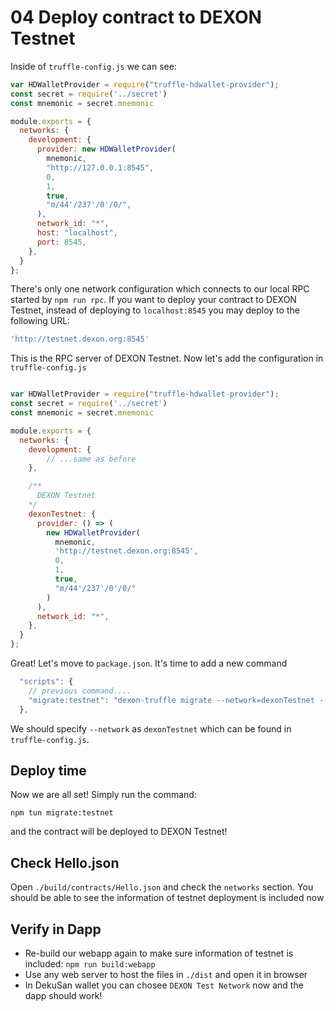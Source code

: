 # 04 Deploy contract to DEXON Testnet

Inside of `truffle-config.js` we can see:

```js
var HDWalletProvider = require("truffle-hdwallet-provider");
const secret = require('../secret')
const mnemonic = secret.mnemonic

module.exports = {
  networks: {
    development: {
      provider: new HDWalletProvider(
        mnemonic,
        "http://127.0.0.1:8545",
        0,
        1,
        true,
        "m/44'/237'/0'/0/",
      ),
      network_id: "*",
      host: "localhost",
      port: 8545,
    },
  }
};
```

There's only one network configuration which connects to our local RPC started by `npm run rpc`. If you want to deploy your contract to DEXON Testnet, instead of deploying to `localhost:8545` you may deploy to the following URL:
```js
'http://testnet.dexon.org:8545'
```
This is the RPC server of DEXON Testnet. Now let's add the configuration in `truffle-config.js`

```js

var HDWalletProvider = require("truffle-hdwallet-provider");
const secret = require('../secret')
const mnemonic = secret.mnemonic

module.exports = {
  networks: {
    development: {
        // ...same as before
    },

    /**
      DEXON Testnet
    */
    dexonTestnet: {
      provider: () => (
        new HDWalletProvider(
          mnemonic,
          'http://testnet.dexon.org:8545', 
          0, 
          1, 
          true, 
          "m/44'/237'/0'/0/"
        )
      ),
      network_id: "*",
    },
  }
};
```

Great! Let's move to `package.json`. It's time to add a new command
```js
  "scripts": {
    // previous command....
    "migrate:testnet": "dexon-truffle migrate --network=dexonTestnet --reset"
  },
```

We should specify `--network` as `dexonTestnet` which can be found in `truffle-config.js`.

## Deploy time

Now we are all set! Simply run the command:
```
npm tun migrate:testnet
```

and the contract will be deployed to DEXON Testnet!

## Check Hello.json

Open `./build/contracts/Hello.json` and check the `networks` section. You should be able to see the information of testnet deployment is included now

## Verify in Dapp

- Re-build our webapp again to make sure information of testnet is included: `npm run build:webapp`
- Use any web server to host the files in `./dist` and open it in browser
- In DekuSan wallet you can chosee `DEXON Test Network` now and the dapp should work!
